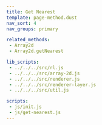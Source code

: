 ```yaml
---
title: Get Nearest
template: page-method.dust
nav_sort: 4
nav_groups: primary

related_methods:
 - Array2d
 - Array2d.getNearest

lib_scripts:
 - ../../../src/rl.js
 - ../../../src/array-2d.js
 - ../../../src/renderer.js
 - ../../../src/renderer-layer.js
 - ../../../src/util.js

scripts:
 - js/init.js
 - js/get-nearest.js
---
```


<div id="example-container" class="game-container"></div>
